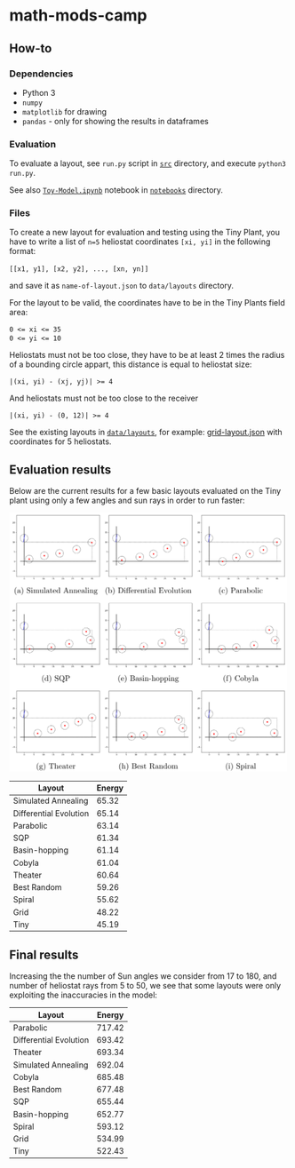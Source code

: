 # math-mods-camp

## How-to

### Dependencies

* Python 3
* `numpy`
* `matplotlib` for drawing
* `pandas` - only for showing the results in dataframes

### Evaluation
To evaluate a layout, see `run.py` script in [`src`](https://github.com/markolalovic/math-mods-camp/tree/main/src) directory, and execute `python3 run.py`.

See also [`Toy-Model.ipynb`](https://github.com/markolalovic/math-mods-camp/blob/main/notebooks/Toy-Model.ipynb) notebook in [`notebooks`](https://github.com/markolalovic/math-mods-camp/tree/main/notebooks) directory.

### Files
To create a new layout for evaluation and testing using the Tiny Plant, you have to write a list of `n=5` heliostat coordinates `[xi, yi]` in the following format:

`[[x1, y1], [x2, y2], ..., [xn, yn]]`

and save it as `name-of-layout.json` to `data/layouts` directory.

For the layout to be valid, the coordinates have to be in the Tiny Plants field area:
```
0 <= xi <= 35
0 <= yi <= 10
```

Heliostats must not be too close, they have to be at least 2 times the radius of a bounding circle appart, this distance is equal to heliostat size:

```
|(xi, yi) - (xj, yj)| >= 4
```

And heliostats must not be too close to the receiver
```
|(xi, yi) - (0, 12)| >= 4
```

See the existing layouts in [`data/layouts`](https://github.com/markolalovic/math-mods-camp/tree/main/data/layouts), for example: [grid-layout.json](https://raw.githubusercontent.com/markolalovic/math-mods-camp/main/data/layouts/grid-layout.json) with coordinates for 5 heliostats.

## Evaluation results

Below are the current results for a few basic layouts evaluated on the Tiny plant using only a few angles and sun rays in order to run faster:
<p align="left">
<img src="figures/layouts/layouts.png" alt="Layouts" width="500">
</p>

|         Layout     |    Energy  |
|--------------------|------------|
| Simulated Annealing   |   65.32    |
| Differential Evolution          |   65.14    |
| Parabolic   |   63.14    |
| SQP         |   61.34    |
| Basin-hopping |   61.14    |
| Cobyla      |   61.04    |
| Theater     |   60.64    |
| Best Random |   59.26    |
| Spiral      |   55.62    |
| Grid        |   48.22    |
| Tiny        |   45.19    |

## Final results

Increasing the the number of Sun angles we consider from 17 to 180, and number of heliostat rays from 5 to 50, we see that some layouts were only exploiting the inaccuracies in the model:

|         Layout     |    Energy  |
|--------------------|------------|
| Parabolic   |   717.42    |
| Differential Evolution          |   693.42    |
| Theater     |  693.34    |
| Simulated Annealing   |  692.04   |
| Cobyla      |   685.48    |
| Best Random |   677.48    |
| SQP         |   655.44    |
| Basin-hopping |   652.77  |
| Spiral      |   593.12    |
| Grid        |   534.99    |
| Tiny        |   522.43    |